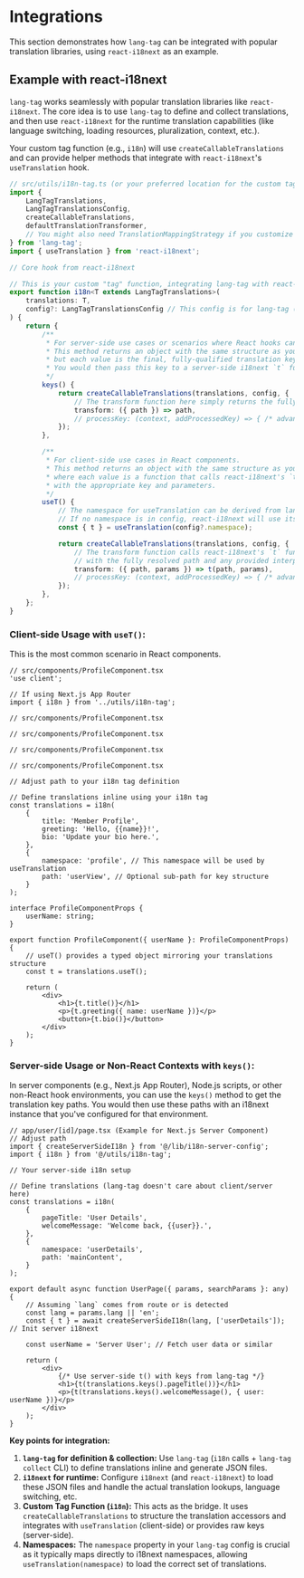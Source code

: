 # Integrations

This section demonstrates how `lang-tag` can be integrated with popular translation libraries, using `react-i18next` as an example.

## Example with react-i18next

`lang-tag` works seamlessly with popular translation libraries like `react-i18next`. The core idea is to use `lang-tag` to define and collect translations, and then use `react-i18next` for the runtime translation capabilities (like language switching, loading resources, pluralization, context, etc.).

Your custom tag function (e.g., `i18n`) will use `createCallableTranslations` and can provide helper methods that integrate with `react-i18next`'s `useTranslation` hook.

```ts
// src/utils/i18n-tag.ts (or your preferred location for the custom tag)
import {
    LangTagTranslations,
    LangTagTranslationsConfig,
    createCallableTranslations,
    defaultTranslationTransformer,
    // You might also need TranslationMappingStrategy if you customize heavily
} from 'lang-tag';
import { useTranslation } from 'react-i18next';

// Core hook from react-i18next

// This is your custom "tag" function, integrating lang-tag with react-i18next
export function i18n<T extends LangTagTranslations>(
    translations: T,
    config?: LangTagTranslationsConfig // This config is for lang-tag (namespace, path)
) {
    return {
        /**
         * For server-side use cases or scenarios where React hooks can't be used.
         * This method returns an object with the same structure as your translations,
         * but each value is the final, fully-qualified translation key (string path).
         * You would then pass this key to a server-side i18next `t` function.
         */
        keys() {
            return createCallableTranslations(translations, config, {
                // The transform function here simply returns the fully resolved path to the key
                transform: ({ path }) => path,
                // processKey: (context, addProcessedKey) => { /* advanced key processing if needed */ }
            });
        },

        /**
         * For client-side use cases in React components.
         * This method returns an object with the same structure as your translations,
         * where each value is a function that calls react-i18next's `t` function
         * with the appropriate key and parameters.
         */
        useT() {
            // The namespace for useTranslation can be derived from lang-tag's config.
            // If no namespace is in config, react-i18next will use its defaultNS.
            const { t } = useTranslation(config?.namespace);

            return createCallableTranslations(translations, config, {
                // The transform function calls react-i18next's `t` function
                // with the fully resolved path and any provided interpolation parameters.
                transform: ({ path, params }) => t(path, params),
                // processKey: (context, addProcessedKey) => { /* advanced key processing if needed */ }
            });
        },
    };
}
```

### Client-side Usage with `useT()`:

This is the most common scenario in React components.

```tsx
// src/components/ProfileComponent.tsx
'use client';

// If using Next.js App Router
import { i18n } from '../utils/i18n-tag';

// src/components/ProfileComponent.tsx

// src/components/ProfileComponent.tsx

// src/components/ProfileComponent.tsx

// src/components/ProfileComponent.tsx

// Adjust path to your i18n tag definition

// Define translations inline using your i18n tag
const translations = i18n(
    {
        title: 'Member Profile',
        greeting: 'Hello, {{name}}!',
        bio: 'Update your bio here.',
    },
    {
        namespace: 'profile', // This namespace will be used by useTranslation
        path: 'userView', // Optional sub-path for key structure
    }
);

interface ProfileComponentProps {
    userName: string;
}

export function ProfileComponent({ userName }: ProfileComponentProps) {
    // useT() provides a typed object mirroring your translations structure
    const t = translations.useT();

    return (
        <div>
            <h1>{t.title()}</h1>
            <p>{t.greeting({ name: userName })}</p>
            <button>{t.bio()}</button>
        </div>
    );
}
```

### Server-side Usage or Non-React Contexts with `keys()`:

In server components (e.g., Next.js App Router), Node.js scripts, or other non-React hook environments, you can use the `keys()` method to get the translation key paths. You would then use these paths with an i18next instance that you've configured for that environment.

```tsx
// app/user/[id]/page.tsx (Example for Next.js Server Component)
// Adjust path
import { createServerSideI18n } from '@/lib/i18n-server-config';
import { i18n } from '@/utils/i18n-tag';

// Your server-side i18n setup

// Define translations (lang-tag doesn't care about client/server here)
const translations = i18n(
    {
        pageTitle: 'User Details',
        welcomeMessage: 'Welcome back, {{user}}.',
    },
    {
        namespace: 'userDetails',
        path: 'mainContent',
    }
);

export default async function UserPage({ params, searchParams }: any) {
    // Assuming `lang` comes from route or is detected
    const lang = params.lang || 'en';
    const { t } = await createServerSideI18n(lang, ['userDetails']); // Init server i18next

    const userName = 'Server User'; // Fetch user data or similar

    return (
        <div>
            {/* Use server-side t() with keys from lang-tag */}
            <h1>{t(translations.keys().pageTitle())}</h1>
            <p>{t(translations.keys().welcomeMessage(), { user: userName })}</p>
        </div>
    );
}
```

**Key points for integration:**

1.  **`lang-tag` for definition & collection:** Use `lang-tag` (`i18n` calls + `lang-tag collect` CLI) to define translations inline and generate JSON files.
2.  **`i18next` for runtime:** Configure `i18next` (and `react-i18next`) to load these JSON files and handle the actual translation lookups, language switching, etc.
3.  **Custom Tag Function (`i18n`):** This acts as the bridge. It uses `createCallableTranslations` to structure the translation accessors and integrates with `useTranslation` (client-side) or provides raw keys (server-side).
4.  **Namespaces:** The `namespace` property in your `lang-tag` config is crucial as it typically maps directly to i18next namespaces, allowing `useTranslation(namespace)` to load the correct set of translations.
